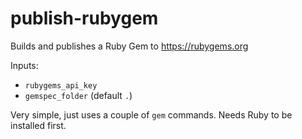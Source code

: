 # publish-rubygem

Builds and publishes a Ruby Gem to https://rubygems.org

Inputs:

* `rubygems_api_key`
* `gemspec_folder` (default `.`)

Very simple, just uses a couple of `gem` commands. Needs Ruby to be installed first.